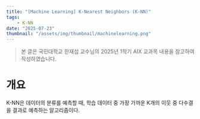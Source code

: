```yaml
---
title: "[Machine Learning] K-Nearest Neighbors (K-NN)"
tags:
    - K-NN
date: "2025-07-23"
thumbnail: "/assets/img/thumbnail/machinelearning.png"
---
```


> 본 글은 국민대학교 한재섭 교수님의 2025년 1학기 AIX 교과목 내용을 참고하여 작성하였습니다.

# 개요
K-NN은 데이터의 분류를 예측할 때, 학습 데이터 중 가장 가까운 K개의 이웃 중 다수결을 결과로 예측하는 알고리즘이다.
